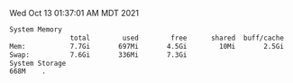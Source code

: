 Wed Oct 13 01:37:01 AM MDT 2021
```bash
System Memory
               total        used        free      shared  buff/cache   available
Mem:           7.7Gi       697Mi       4.5Gi        10Mi       2.5Gi       6.6Gi
Swap:          7.6Gi       336Mi       7.3Gi
System Storage
668M	.
```
